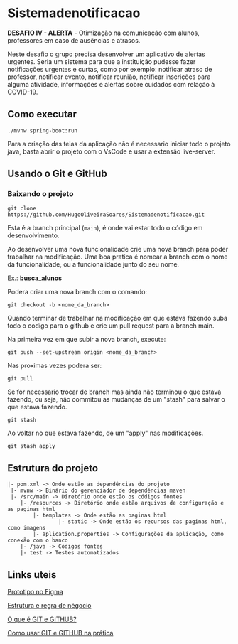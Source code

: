 # Sistemadenotificacao

**DESAFIO IV - ALERTA** - Otimização na comunicação com alunos, professores em caso de ausências e atrasos.

Neste desafio o grupo precisa desenvolver um aplicativo de alertas urgentes. 
Seria um sistema para que a instituição pudesse fazer notificações urgentes e curtas, como por exemplo: 
notificar atraso de professor, notificar evento, notificar reunião, notificar inscrições para
alguma atividade, informações e alertas sobre cuidados com relação à COVID-19.

## Como executar 

```
./mvnw spring-boot:run
```
Para a criação das telas da aplicação não é necessario iniciar todo o projeto java, basta abrir o projeto com o VsCode e usar a extensão live-server. 

## Usando o Git e GitHub
### Baixando o projeto
```
git clone https://github.com/HugoOliveiraSoares/Sistemadenotificacao.git 
```

Esta é a branch principal (`main`), é onde vai estar todo o código em desenvolvimento.

Ao desenvolver uma nova funcionalidade crie uma nova branch para poder trabalhar na modificação. Uma boa pratica é nomear a branch com o nome da funcionalidade, ou a funcionalidade junto do seu nome.

Ex.: **busca_alunos**

Podera criar uma nova branch com o comando:

```
git checkout -b <nome_da_branch>
```

Quando terminar de trabalhar na modificação em que estava fazendo suba todo o codigo para o github e crie um pull request para a branch main.

Na primeira vez em que subir a nova branch, execute:

```
git push --set-upstream origin <nome_da_branch>
```

Nas proximas vezes podera ser:

```
git pull
```

Se for necessario trocar de branch mas ainda não terminou o que estava fazendo, ou seja, não commitou as mudanças de um "stash" para salvar o que estava fazendo.
```
git stash 
```
Ao voltar no que estava fazendo, de um "apply" nas modificações.
```
git stash apply
```

## Estrutura do projeto
```
|- pom.xml -> Onde estão as dependências do projeto 
 |- mvnw -> Binário do gerenciador de dependências maven 
 |- /src/main -> Diretório onde estão os códigos fontes
 	|- /resources -> Diretório onde estão arquivos de configuração e as paginas html
 	 	|- templates -> Onde estão as paginas html
                |- static -> Onde estão os recursos das paginas html, como imagens
 		|- aplication.properties -> Configurações da aplicação, como conexão com o banco
 	|- /java -> Códigos fontes
 	|- test -> Testes automatizados
```

## Links uteis

[Prototipo no Figma](https://www.figma.com/file/8gRuOJaswo6iokWmzTI1kR/SistemaDeNotifica%C3%A7%C3%A3o?node-id=0%3A1)

[Estrutura e regra de négocio](https://miro.com/app/board/o9J_lrBHrqc=/?invite_link_id=967976314075)

[O que é GIT e GITHUB?](https://www.youtube.com/watch?v=DqTITcMq68k)

[Como usar GIT e GITHUB na prática](https://www.youtube.com/watch?v=UBAX-13g8OM)